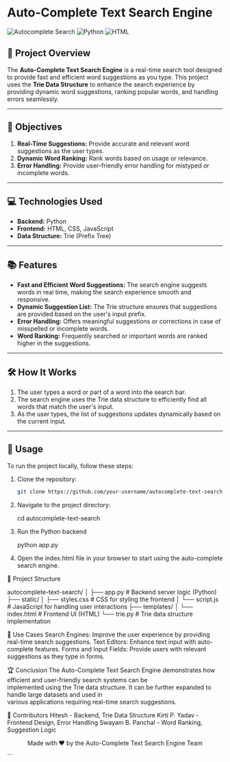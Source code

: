    # Auto-Complete Text Search Engine

![Autocomplete Search](https://img.shields.io/badge/Algorithm-Trie-orange) ![Python](https://img.shields.io/badge/Backend-Python-blue) ![HTML](https://img.shields.io/badge/Frontend-HTML/CSS/JS-green)

## 🚀 Project Overview
The **Auto-Complete Text Search Engine** is a real-time search tool designed to provide fast and efficient word suggestions as you type. This project uses the **Trie Data Structure** to enhance the search experience by providing dynamic word suggestions, ranking popular words, and handling errors seamlessly.



---

## 🎯 Objectives
1. **Real-Time Suggestions:** Provide accurate and relevant word suggestions as the user types.
2. **Dynamic Word Ranking:** Rank words based on usage or relevance.
3. **Error Handling:** Provide user-friendly error handling for mistyped or incomplete words.

---

## 💻 Technologies Used

- **Backend:** Python
- **Frontend:** HTML, CSS, JavaScript
- **Data Structure:** Trie (Prefix Tree)

---

## 📚 Features

- **Fast and Efficient Word Suggestions:** The search engine suggests words in real time, making the search experience smooth and responsive.
- **Dynamic Suggestion List:** The Trie structure ensures that suggestions are provided based on the user's input prefix.
- **Error Handling:** Offers meaningful suggestions or corrections in case of misspelled or incomplete words.
- **Word Ranking:** Frequently searched or important words are ranked higher in the suggestions.

---

## 🛠️ How It Works

1. The user types a word or part of a word into the search bar.
2. The search engine uses the Trie data structure to efficiently find all words that match the user's input.
3. As the user types, the list of suggestions updates dynamically based on the current input.

---

## 📖 Usage

To run the project locally, follow these steps:

1. Clone the repository:
   ```bash
   git clone https://github.com/your-username/autocomplete-text-search.git

2. Navigate to the project directory:

    cd autocomplete-text-search

3. Run the Python backend 

    python app.py

4. Open the index.html file in your browser to start using the auto-complete search engine.
  
  
📂 Project Structure

autocomplete-text-search/
│
├── app.py               # Backend server logic (Python)
├── static/
│   ├── styles.css       # CSS for styling the frontend
│   └── script.js        # JavaScript for handling user interactions
├── templates/
│   └── index.html       # Frontend UI (HTML)
└── trie.py              # Trie data structure implementation
   
🚀 Use Cases
Search Engines: Improve the user experience by providing real-time search suggestions.
Text Editors: Enhance text input with auto-complete features.
Forms and Input Fields: Provide users with relevant suggestions as they type in forms.

🏆 Conclusion
The Auto-Complete Text Search Engine demonstrates how efficient and user-friendly search systems can be<br>
implemented using the Trie data structure. It can be further expanded to handle large datasets and used in<br>
various applications requiring real-time search suggestions.

👥 Contributors
Hitesh - Backend, Trie Data Structure
Kirti P. Yadav - Frontend Design, Error Handling
Swayam B. Panchal - Word Ranking, Suggestion Logic

<p align="center"> Made with ❤️ by the Auto-Complete Text Search Engine Team </p> ```

